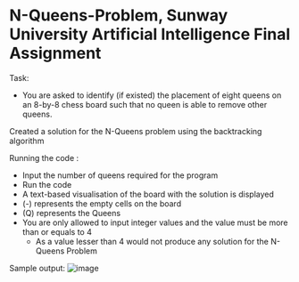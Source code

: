 # N-Queens-Problem, Sunway University Artificial Intelligence Final Assignment

Task: 
- You are asked to identify (if existed) the placement of eight queens on an 8-by-8 chess board such that no queen is able to remove
other queens.


Created a solution for the N-Queens problem using the backtracking algorithm

Running the code : 
- Input the number of queens required for the program 
- Run the code
- A text-based visualisation of the board with the solution is displayed
- (-) represents the empty cells on the board
- (Q) represents the Queens
- You are only allowed to input integer values and the value must be more than or equals to 4
  - As a value lesser than 4 would not produce any solution for the N-Queens Problem 

Sample output: 
![image](https://user-images.githubusercontent.com/111338450/184816610-06adb82b-f0d4-4b5b-8f14-f6f4c595a6fc.png)

